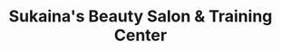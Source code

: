 ---
title: "Sukaina's Beauty Salon & Training Center"
url: /karachi/sukainas-beauty-salon-and-training-center/
shop: beauty
---